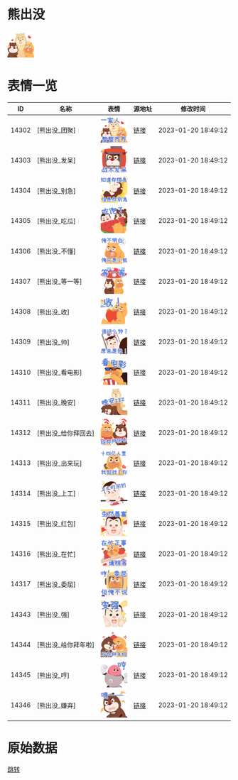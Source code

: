 # 熊出没

<img src="./cover.png" height="60" alt="cover" />

# 表情一览

|ID|名称|表情|源地址|修改时间|
|----|----|----|----|----|
|14302|[熊出没_团聚]|<img src="./pic/014302_%5B熊出没_团聚%5D.png" height="60" alt="团聚"/>|[链接](https://i0.hdslb.com/bfs/garb/item/08e90a9c78b4f615597832cbf9b64658e1309c52.png)|2023-01-20 18:49:12|
|14303|[熊出没_发呆]|<img src="./pic/014303_%5B熊出没_发呆%5D.png" height="60" alt="发呆"/>|[链接](https://i0.hdslb.com/bfs/garb/item/dd42723c3664ba5163472f5c1378914a45bde9fd.png)|2023-01-20 18:49:12|
|14304|[熊出没_别急]|<img src="./pic/014304_%5B熊出没_别急%5D.png" height="60" alt="别急"/>|[链接](https://i0.hdslb.com/bfs/garb/item/cf8a9e55088581eada1a676f6a4082c8b26aaa0c.png)|2023-01-20 18:49:12|
|14305|[熊出没_吃瓜]|<img src="./pic/014305_%5B熊出没_吃瓜%5D.png" height="60" alt="吃瓜"/>|[链接](https://i0.hdslb.com/bfs/garb/item/148907a662616cb5077b10e3ead64f678ac891cd.png)|2023-01-20 18:49:12|
|14306|[熊出没_不懂]|<img src="./pic/014306_%5B熊出没_不懂%5D.png" height="60" alt="不懂"/>|[链接](https://i0.hdslb.com/bfs/garb/item/31536c338445ea2dfc6a533ecb2647df6216701e.png)|2023-01-20 18:49:12|
|14307|[熊出没_等一等]|<img src="./pic/014307_%5B熊出没_等一等%5D.png" height="60" alt="等一等"/>|[链接](https://i0.hdslb.com/bfs/garb/item/9aa75bb2f3b3a7bea4d9cd574266f4d7a908ff43.png)|2023-01-20 18:49:12|
|14308|[熊出没_收]|<img src="./pic/014308_%5B熊出没_收%5D.png" height="60" alt="收"/>|[链接](https://i0.hdslb.com/bfs/garb/item/f37512a51ac90a0353164dca41baf6baa1ee1ad4.png)|2023-01-20 18:49:12|
|14309|[熊出没_帅]|<img src="./pic/014309_%5B熊出没_帅%5D.png" height="60" alt="帅"/>|[链接](https://i0.hdslb.com/bfs/garb/item/170637cfffef97971a5973ab89eef1b1a4dfcf99.png)|2023-01-20 18:49:12|
|14310|[熊出没_看电影]|<img src="./pic/014310_%5B熊出没_看电影%5D.png" height="60" alt="看电影"/>|[链接](https://i0.hdslb.com/bfs/garb/item/68d161a7659e5f6811e478c8147e75af93da0068.png)|2023-01-20 18:49:12|
|14311|[熊出没_晚安]|<img src="./pic/014311_%5B熊出没_晚安%5D.png" height="60" alt="晚安"/>|[链接](https://i0.hdslb.com/bfs/garb/item/17884bedf3e15f2c89c31ea19e48c9c36fdb005a.png)|2023-01-20 18:49:12|
|14312|[熊出没_给你拜回去]|<img src="./pic/014312_%5B熊出没_给你拜回去%5D.png" height="60" alt="给你拜回去"/>|[链接](https://i0.hdslb.com/bfs/garb/item/d6898cd6f0e29f18a235f175608ce0a486822aee.png)|2023-01-20 18:49:12|
|14313|[熊出没_出来玩]|<img src="./pic/014313_%5B熊出没_出来玩%5D.png" height="60" alt="出来玩"/>|[链接](https://i0.hdslb.com/bfs/garb/item/378b8f94b954a400a8c103462a27b23e64eeb4b2.png)|2023-01-20 18:49:12|
|14314|[熊出没_上工]|<img src="./pic/014314_%5B熊出没_上工%5D.png" height="60" alt="上工"/>|[链接](https://i0.hdslb.com/bfs/garb/item/5466bd4031eeac6fcddd4ef19f4324c58cf979b4.png)|2023-01-20 18:49:12|
|14315|[熊出没_红包]|<img src="./pic/014315_%5B熊出没_红包%5D.png" height="60" alt="红包"/>|[链接](https://i0.hdslb.com/bfs/garb/item/fe2635596b5dd05af54bc2c2ba3d780fd6d6768a.png)|2023-01-20 18:49:12|
|14316|[熊出没_在忙]|<img src="./pic/014316_%5B熊出没_在忙%5D.png" height="60" alt="在忙"/>|[链接](https://i0.hdslb.com/bfs/garb/item/7206165cc1dec3cddae94d968969253828db3a93.png)|2023-01-20 18:49:12|
|14317|[熊出没_委屈]|<img src="./pic/014317_%5B熊出没_委屈%5D.png" height="60" alt="委屈"/>|[链接](https://i0.hdslb.com/bfs/garb/item/75e8258ff7d23f07de1ebf35a1431794dfe8174e.png)|2023-01-20 18:49:12|
|14343|[熊出没_强]|<img src="./pic/014343_%5B熊出没_强%5D.jpg" height="60" alt="强"/>|[链接](https://i0.hdslb.com/bfs/emote/e0c74c1bde356dbef5fa44e11fa0ab37a1b3fee6.jpg)|2023-01-20 18:49:12|
|14344|[熊出没_给你拜年啦]|<img src="./pic/014344_%5B熊出没_给你拜年啦%5D.jpg" height="60" alt="给你拜年啦"/>|[链接](https://i0.hdslb.com/bfs/emote/9635322275e0da03efd99a4fe73b37b83d041e18.jpg)|2023-01-20 18:49:12|
|14345|[熊出没_哼]|<img src="./pic/014345_%5B熊出没_哼%5D.jpg" height="60" alt="哼"/>|[链接](https://i0.hdslb.com/bfs/emote/cac9096cadfc9d5a933c67a1a869dc54ce67bf3c.jpg)|2023-01-20 18:49:12|
|14346|[熊出没_嫌弃]|<img src="./pic/014346_%5B熊出没_嫌弃%5D.jpg" height="60" alt="嫌弃"/>|[链接](https://i0.hdslb.com/bfs/emote/757966706ecbf4ca4afe7c2969ef6cfe87658fa6.jpg)|2023-01-20 18:49:12|

# 原始数据

[跳转](./raw.json)

